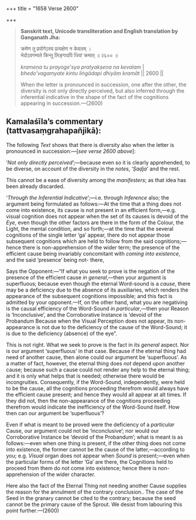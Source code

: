 +++
title = "1658 Verse 2600"

+++
> **Sanskrit text, Unicode transliteration and English translation by Ganganath Jha:** 
>
> क्रमेण तु प्रयोगेऽस्य प्रत्यक्षेण न केवलम् ।  
> भेदोऽवगम्यते किन्तु लिङ्गादपि धियां क्रमात् ॥ २६०० ॥ 
>
> *krameṇa tu prayoge'sya pratyakṣeṇa na kevalam* \|  
> *bhedo'vagamyate kintu liṅgādapi dhiyāṃ kramāt* \|\| 2600 \|\| 
>
> When the letter is pronounced in succession, one after the other, the diversity is not only directly perceived, but also inferred through the inferential indicative in the shape of the fact of the cognitions appearing in succession.—(2600)



## Kamalaśīla’s commentary (tattvasaṃgrahapañjikā):

The following *Text* shows that there is diversity also when the letter is pronounced in succession:—[*see verse 2600 above*]:

‘*Not only directly perceived*’;—because even so it is clearly apprehended, to be diverse, on account of the diversity in the *notes*, ‘*Ṣaḍja*’ and the rest.

This cannot be a ease of diversity among the *manifesters*; as that idea has been already discarded.

‘*Through the Inferential Indicative*’;—i.e. through *Inference* also; the argument being formulated as follows:—At the time that a thing does not come into existence, its cause is not present in an efficient form,—e.g. visual cognition does not appear when the set of its causes is devoid of the *Eye*, even though the other factors are there in the form of the Colour, the Light, the mental condition, and so forth;—at the time that the several cognitions of the single letter ‘ga’ appear, there do not appear those subsequent cognitions which are held to follow from the said cognitions;—hence there is non-apprehension of the wider term; the presence of the efficient cause being invariably concomitant with *coming into existence*, and the said ‘presence’ being not- there,

Says the Opponent:—“If what you seek to prove is the negation of the presence of the efficient cause *in general*,—then your argument is superfluous; because even though the eternal Word-sound is a *cause*, there may be a deficiency due to the absence of its auxiliaries, which renders the appearance of the subsequent cognitions impossible; and this fact is admitted by your opponent.—If, on the other hand, what you are negativing is the causal efficiency of the Word-Sound *in particular*,—then your Reason is ‘Inconclusive’, and the Corroborative Instance is ‘devoid of the Probandum Because when the Visual Perception does not appear, its non-appearance is not due to the deficiency of the cause of the Word-Sound; it is due to the deficiency (absence) of the eye”.

This is not right. What we seek to prove is the fact in its *general* aspect. Nor is our argument ‘superfluous’ in that case. Because if the eternal thing had need of another cause, then alone could our argument be ‘superfluous’. As a matter of fact, however, the eternal thing does *not* depend upon another cause; because such a cause could not render any help to the eternal thing; and it is only what helps that is needed; otherwise there would be incongruities. Consequently, if the Word-Sound, independently, were held to be the cause, all the cognitions proceeding therefrom would always have the efficient cause present; and hence they would all appear at alt times. If they did not, then the non-appearance of the cognitions proceeding therefrom would indicate the inefficiency of the Word-Sound itself. How then can our argument be ‘superfluous’?

Even if what is meant to be proved were the deficiency of a *particular* Cause, our argument could not be ‘inconclusive’; nor would our Corroborative Instance be ‘devoid of the Probandum’; what is meant is as follows:—even when one thing is present, if the other thing does not come into existence, the former cannot be the cause of the latter,—according to you; e.g. *Visual* organ does not appear when *Sound* is present;—even when the particular forms of the letter ‘Ga’ are there, the Cognitions held to proceed from them do not come into existence; hence there is non-apprehension of the wider character.

Here also the fact of the Eternal Thing not needing another Cause supplies the reason for the annulment of the contrary conclusion.. The case of the Seed in the granary cannot be cited to the contrary; because the seed cannot be the primary cause of the Sprout. We desist from labouring this point further.—(2600)



